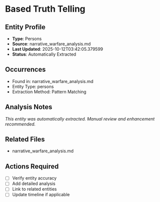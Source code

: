 # Based Truth Telling

## Entity Profile
- **Type**: Persons
- **Source**: narrative_warfare_analysis.md
- **Last Updated**: 2025-10-12T03:42:05.379599
- **Status**: Automatically Extracted

## Occurrences
- Found in: narrative_warfare_analysis.md
- Entity Type: persons
- Extraction Method: Pattern Matching

## Analysis Notes
*This entity was automatically extracted. Manual review and enhancement recommended.*

## Related Files
- narrative_warfare_analysis.md

## Actions Required
- [ ] Verify entity accuracy
- [ ] Add detailed analysis
- [ ] Link to related entities
- [ ] Update timeline if applicable
